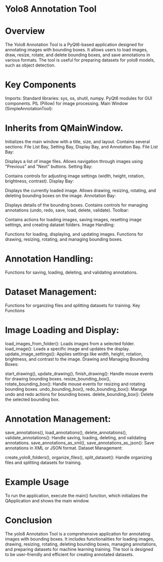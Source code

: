 
# Yolo8 Annotation Tool
# Overview
The Yolo8 Annotation Tool is a PyQt6-based application designed for annotating images with bounding boxes. It allows users to load images, draw, resize, rotate, and delete bounding boxes, and save annotations in various formats. The tool is useful for preparing datasets for yolo8 models, such as object detection.

# Key Components
Imports:
Standard libraries: sys, os, shutil, numpy.
PyQt6 modules for GUI components.
PIL (Pillow) for image processing.
Main Window (SimpleAnnotationTool):

# Inherits from QMainWindow.
Initializes the main window with a title, size, and layout.
Contains several sections: File List Bay, Setting Bay, Display Bay, and Annotation Bay.
File List Bay:

Displays a list of image files.
Allows navigation through images using "Previous" and "Next" buttons.
Setting Bay:

Contains controls for adjusting image settings (width, height, rotation, brightness, contrast).
Display Bay:

Displays the currently loaded image.
Allows drawing, resizing, rotating, and deleting bounding boxes on the image.
Annotation Bay:

Displays details of the bounding boxes.
Contains controls for managing annotations (undo, redo, save, load, delete, validate).
Toolbar:

Contains actions for loading images, saving images, resetting image settings, and creating dataset folders.
Image Handling:

Functions for loading, displaying, and updating images.
Functions for drawing, resizing, rotating, and managing bounding boxes.
# Annotation Handling:

Functions for saving, loading, deleting, and validating annotations.
# Dataset Management:

Functions for organizing files and splitting datasets for training.
Key Functions
# Image Loading and Display:

load_images_from_folder(): Loads images from a selected folder.
load_image(): Loads a specific image and updates the display.
update_image_settings(): Applies settings like width, height, rotation, brightness, and contrast to the image.
Drawing and Managing Bounding Boxes:

start_drawing(), update_drawing(), finish_drawing(): Handle mouse events for drawing bounding boxes.
resize_bounding_box(), rotate_bounding_box(): Handle mouse events for resizing and rotating bounding boxes.
undo_bounding_box(), redo_bounding_box(): Manage undo and redo actions for bounding boxes.
delete_bounding_box(): Delete the selected bounding box.
# Annotation Management:

save_annotations(), load_annotations(), delete_annotations(), validate_annotations(): Handle saving, loading, deleting, and validating annotations.
save_annotations_as_xml(), save_annotations_as_json(): Save annotations in XML or JSON format.
Dataset Management:

create_yolo8_folders(), organize_files(), split_dataset(): Handle organizing files and splitting datasets for training.
# Example Usage
To run the application, execute the main() function, which initializes the QApplication and shows the main window.

# Conclusion
The yolo8 Annotation Tool is a comprehensive application for annotating images with bounding boxes. It includes functionalities for loading images, drawing, resizing, rotating, deleting bounding boxes, managing annotations, and preparing datasets for machine learning training. The tool is designed to be user-friendly and efficient for creating annotated datasets.
